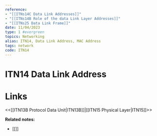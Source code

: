 ```yaml
---
reference:
- "[[ITNs14C Data Link Addresses]]"
- "[[ITNs14B Role of the data Link Layer Addresses]]"
- "[[ITNs25 Data Link Frame]]"
date: 11/04/2023
type: 1 #evergreen
topics: Networking
alias: ITN14, Data Link Address, MAC Address
tags: network
code: ITN14
---
```

# ITN14 Data Link Address


# Links
<<[[ITN13B Protocol Data Unit|ITN13B]]|[[ITN15 Physical Layer|ITN15]]>>

**Related notes:**
- [[]] 